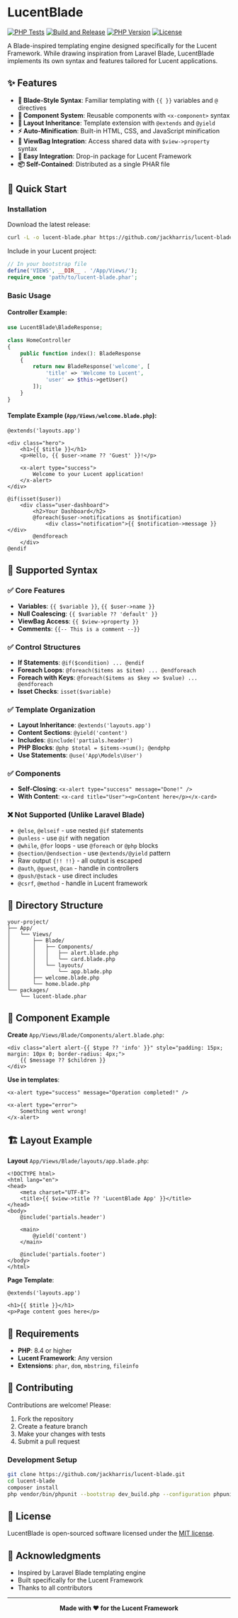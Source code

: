 # LucentBlade

[![PHP Tests](https://github.com/jackharrispeninsulainteractive/Lucent-Blade/actions/workflows/tests.yaml/badge.svg)]([https://github.com/jackharris/lucent-blade/actions/workflows/tests.yaml](https://github.com/jackharrispeninsulainteractive/Lucent-Blade/actions/workflows/tests.yaml))
[![Build and Release](https://github.com/jackharrispeninsulainteractive/Lucent-Blade/actions/workflows/main.yaml/badge.svg)]([https://github.com/jackharris/lucent-blade/actions/workflows/main.yaml](https://github.com/jackharrispeninsulainteractive/Lucent-Blade/actions/workflows/main.yaml))
[![PHP Version](https://img.shields.io/badge/php-8.4%2B-blue)](https://www.php.net/)
[![License](https://img.shields.io/badge/license-MIT-green)](LICENSE)

A Blade-inspired templating engine designed specifically for the Lucent Framework. While drawing inspiration from Laravel Blade, LucentBlade implements its own syntax and features tailored for Lucent applications.

## ✨ Features

- **🎨 Blade-Style Syntax**: Familiar templating with `{{ }}` variables and `@` directives
- **🔧 Component System**: Reusable components with `<x-component>` syntax
- **📄 Layout Inheritance**: Template extension with `@extends` and `@yield`
- **⚡ Auto-Minification**: Built-in HTML, CSS, and JavaScript minification
- **🔄 ViewBag Integration**: Access shared data with `$view->property` syntax
- **🚀 Easy Integration**: Drop-in package for Lucent Framework
- **📦 Self-Contained**: Distributed as a single PHAR file

## 🚀 Quick Start

### Installation

Download the latest release:

```bash
curl -L -o lucent-blade.phar https://github.com/jackharris/lucent-blade/releases/latest/download/lucent-blade.phar
```

Include in your Lucent project:

```php
// In your bootstrap file
define('VIEWS', __DIR__ . '/App/Views/');
require_once 'path/to/lucent-blade.phar';
```

### Basic Usage

#### Controller Example:

```php
use LucentBlade\BladeResponse;

class HomeController
{
    public function index(): BladeResponse
    {
        return new BladeResponse('welcome', [
            'title' => 'Welcome to Lucent',
            'user' => $this->getUser()
        ]);
    }
}
```

#### Template Example (`App/Views/welcome.blade.php`):

```blade
@extends('layouts.app')

<div class="hero">
    <h1>{{ $title }}</h1>
    <p>Hello, {{ $user->name ?? 'Guest' }}!</p>
    
    <x-alert type="success">
        Welcome to your Lucent application!
    </x-alert>
</div>

@if(isset($user))
    <div class="user-dashboard">
        <h2>Your Dashboard</h2>
        @foreach($user->notifications as $notification)
            <div class="notification">{{ $notification->message }}</div>
        @endforeach
    </div>
@endif
```

## 🎯 Supported Syntax

### ✅ Core Features
- **Variables**: `{{ $variable }}`, `{{ $user->name }}`
- **Null Coalescing**: `{{ $variable ?? 'default' }}`
- **ViewBag Access**: `{{ $view->property }}`
- **Comments**: `{{-- This is a comment --}}`

### ✅ Control Structures
- **If Statements**: `@if($condition) ... @endif`
- **Foreach Loops**: `@foreach($items as $item) ... @endforeach`
- **Foreach with Keys**: `@foreach($items as $key => $value) ... @endforeach`
- **Isset Checks**: `isset($variable)`

### ✅ Template Organization
- **Layout Inheritance**: `@extends('layouts.app')`
- **Content Sections**: `@yield('content')`
- **Includes**: `@include('partials.header')`
- **PHP Blocks**: `@php $total = $items->sum(); @endphp`
- **Use Statements**: `@use('App\Models\User')`

### ✅ Components
- **Self-Closing**: `<x-alert type="success" message="Done!" />`
- **With Content**: `<x-card title="User"><p>Content here</p></x-card>`

### ❌ Not Supported (Unlike Laravel Blade)
- `@else`, `@elseif` - use nested `@if` statements
- `@unless` - use `@if` with negation
- `@while`, `@for` loops - use `@foreach` or `@php` blocks
- `@section/@endsection` - use `@extends/@yield` pattern
- Raw output `{!! !!}` - all output is escaped
- `@auth`, `@guest`, `@can` - handle in controllers
- `@push/@stack` - use direct includes
- `@csrf`, `@method` - handle in Lucent framework

## 📁 Directory Structure

```
your-project/
├── App/
│   └── Views/
│       ├── Blade/
│       │   ├── Components/
│       │   │   ├── alert.blade.php
│       │   │   └── card.blade.php
│       │   └── layouts/
│       │       └── app.blade.php
│       ├── welcome.blade.php
│       └── home.blade.php
└── packages/
    └── lucent-blade.phar
```

## 🔧 Component Example

**Create** `App/Views/Blade/Components/alert.blade.php`:

```blade
<div class="alert alert-{{ $type ?? 'info' }}" style="padding: 15px; margin: 10px 0; border-radius: 4px;">
    {{ $message ?? $children }}
</div>
```

**Use in templates**:

```blade
<x-alert type="success" message="Operation completed!" />

<x-alert type="error">
    Something went wrong!
</x-alert>
```

## 🏗️ Layout Example

**Layout** `App/Views/Blade/layouts/app.blade.php`:

```blade
<!DOCTYPE html>
<html lang="en">
<head>
    <meta charset="UTF-8">
    <title>{{ $view->title ?? 'LucentBlade App' }}</title>
</head>
<body>
    @include('partials.header')
    
    <main>
        @yield('content')
    </main>
    
    @include('partials.footer')
</body>
</html>
```

**Page Template**:

```blade
@extends('layouts.app')

<h1>{{ $title }}</h1>
<p>Page content goes here</p>
```

## 🔧 Requirements

- **PHP**: 8.4 or higher
- **Lucent Framework**: Any version
- **Extensions**: `phar`, `dom`, `mbstring`, `fileinfo`

## 🤝 Contributing

Contributions are welcome! Please:

1. Fork the repository
2. Create a feature branch
3. Make your changes with tests
4. Submit a pull request

### Development Setup

```bash
git clone https://github.com/jackharris/lucent-blade.git
cd lucent-blade
composer install
php vendor/bin/phpunit --bootstrap dev_build.php --configuration phpunit.xml
```

## 📝 License

LucentBlade is open-sourced software licensed under the [MIT license](LICENSE).

## 🙏 Acknowledgments

- Inspired by Laravel Blade templating engine
- Built specifically for the Lucent Framework
- Thanks to all contributors

---

<div align="center">
  <strong>Made with ❤️ for the Lucent Framework</strong>
</div>
